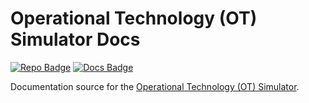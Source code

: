 # Operational Technology (OT) Simulator Docs

[![Repo Badge](https://img.shields.io/badge/repo-ot--sim-brightgreen.svg)](https://github.com/patsec/ot-sim)
[![Docs Badge](https://img.shields.io/badge/docs-reference-blue.svg)](https://ot-sim.patsec.dev)

Documentation source for the [Operational Technology (OT)
Simulator](https://github.com/patsec/ot-sim).
